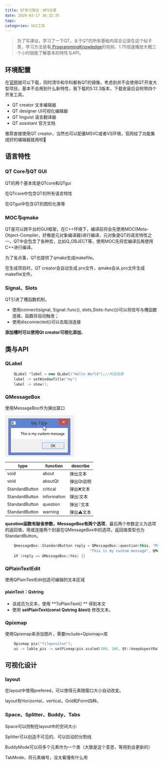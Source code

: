 ```yaml
---
title: QT学习笔记：API记录
date: 2020-03-17 16:32:35
tags:
categories: GUI工具
---
```


> 为了写课设，学习了一下QT，关于QT的所有基础内容会记录在这个帖子里，学习方法是看[
> ProgrammingKnowledge](https://www.youtube.com/channel/UCs6nmQViDpUw0nuIx9c_WvA)的视频，1.75倍速播放大概三个小时就能了解基本的特性与API。

## 环境配置

在[官网](http://download.qt.io/archive/qt/)就可以下载，同时清华和华科都有QT的镜像，考虑到并不会使用QT开发大型项目，基本不会用到什么新特性，我下载的5.12.3版本，下载安装后会附带四个开发工具。

+ QT creator 文本编辑器
+ QT designer UI可视化编辑器
+ QT linguist 语言翻译器
+ QT assistant 官方文档

推荐直接使用QT creator，当然也可以配置MSVC或者VS环境，官网给了功能集成好的编辑器就用呗🤗

## 语言特性

### QT Core与QT GUI

<!-- more -->

QT的两个基本库是QTcore和QTgui

在QTcore中包含QT的所有语言特性

在QTgui中包含QT的图形化类等

### MOC与qmake

QT是可以跨平台的GUI框架，在C\++环境下，编译前将会先使用MOC(Meta-Object-Compiler，好像是元对象编译器)进行编译，元对象是QT的语言特性之一，QT中会包含了各种宏，比如Q_OBJECT等，使用MOC先将宏编译后再使用C\++进行编译。

为了省点事，QT也提供了qmake生成makefile。

在生成项目时，QT creator会自动生成.pro文件，qmake会从.pro文件生成makefile文件。

### Signal、Slots

QT引进了槽函数机制，

+ 使用connect(signal, Signal::func(), slots,Slots::func())可以将信号与槽函数连接，函数将自动触发；
+ 使用disconnected()可以去取消连接

**添加槽时可以使用Qt creator可视化添加**。



## 类与API

### QLabel 

```cpp
	QLabel *label = new QLabel("Hello World");//构造函数
	label -> setWindowTitle("my")
    label -> show();
```



### QMessageBox

使用MessageBox作为弹出窗口

<img src="https://raw.githubusercontent.com/zhao408639122/Picbed/master/blog/20200317205549.png" />

| type           | function    | describe   |
| -------------- | ----------- | ---------- |
| void           | about       | 弹出文本   |
| void           | aboutQt     | 弹出Qt说明 |
| StandardButton | critical    | 弹出❌文本  |
| StandardButton | information | 弹出❕文本  |
| StandardButton | question    | 弹出❔文本  |
| StandardButton | warning     | 弹出⚠文本  |

**question函数有缺省参数，MessageBox有两个选项**，最后两个参数定义为选项的返回值，用或连接两个封装在QMessageBox中的选项，返回值类型也为StandardButton。

```cpp
	QmessageBox::StandardButton reply = QMessageBox::question(this, "My title",
                                       "This is my custom message", QMessageBox::Yes 																   | QMessageBox::No);
	if (reply == QMessageBox::Yes) {}
```

### QPlainTextEdit

使用QPlainTextEdit创造可编辑的文本区域

#### plainText：Qstring

+ 该成员为文本，使用 **ToPlainText() ** 得到本文
+ 使用 **setPlainText(const Qstring &text)** 修改文本。

### Qpixmap

使用Qpixmap来添加图片，需要include\<Qpixmap>库

```cpp
	Qpixmap pix("filepositon");
	ui -> lable_pix -> setPixmap(pix.scaled(100, 100, Qt::keepAspectRatio));
```



## 可视化设计

### layout

在layout中使用prefered，可以使得元素随窗口大小自动改变。

layout有Horizontal，vertical，Grid和Form四种。

### Space、Splitter、Buddy、Tabs

Space可以控制在layout中的空间大小

Splitter可以创造不可见的、可以拉动的分割线

BuddyMode可以将多个元素作为一个类（大致是这个意思，等用到会更新的）

TabMode，将元素编号，没太看懂有什么用

